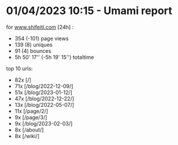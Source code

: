 # 01/04/2023 10:15 - Umami report
for www.shifeiti.com [24h] :

 - 354 (-101) page views
 - 139 (8) uniques
 - 91 (4) bounces
 - 5h 50' 17'' (-5h 19' 15'') totaltime


top 10 urls:
 - 82x [/]
 - 71x [/blog/2022-12-09/]
 - 51x [/blog/2023-01-12/]
 - 47x [/blog/2022-12-22/]
 - 13x [/blog/2022-05-07/]
 - 11x [/page/2/]
 - 9x [/page/3/]
 - 9x [/blog/2023-02-03/]
 - 8x [/about/]
 - 8x [/wiki/]


